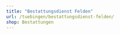```yaml
---
title: "Bestattungsdienst Felden"
url: /tuebingen/bestattungsdienst-felden/
shop: Bestattungen
---
```

